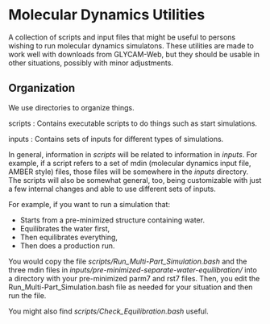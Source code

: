# Molecular Dynamics Utilities
A collection of scripts and input files that might be useful to persons
wishing to run molecular dynamics simulatons.  These utilities are made
to work well with downloads from GLYCAM-Web, but they should be usable
in other situations, possibly with minor adjustments.

## Organization 

We use directories to organize things.

scripts
: Contains executable scripts to do things such as start simulations.

inputs
: Contains sets of inputs for different types of simulations.

In general, information in _scripts_ will be related to information
in _inputs_.  For example, if a script refers to a set of mdin 
(molecular dynamics input file, AMBER style) files, those files 
will be somewhere in the _inputs_ directory.  The scripts will also
be somewhat general, too, being customizable with just a few
internal changes and able to use different sets of inputs.

For example, if you want to run a simulation that:
* Starts from a pre-minimized structure containing water.
* Equilibrates the water first,
* Then equilibrates everything,
* Then does a production run.

You would copy the file
_scripts/Run_Multi-Part_Simulation.bash_ 
and the three mdin files in 
_inputs/pre-minimized-separate-water-equilibration/_
into a directory with your pre-minimized parm7 and rst7 files.
Then, you edit the Run_Multi-Part_Simulation.bash file as 
needed for your situation and then run the file.

You might also find _scripts/Check_Equilibration.bash_ useful.

